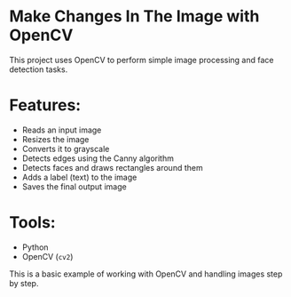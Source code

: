 # Make Changes In The Image with OpenCV

This project uses OpenCV to perform simple image processing and face detection tasks.

# Features:
- Reads an input image
- Resizes the image
- Converts it to grayscale
- Detects edges using the Canny algorithm
- Detects faces and draws rectangles around them
- Adds a label (text) to the image
- Saves the final output image

# Tools:
- Python
- OpenCV (`cv2`)

This is a basic example of working with OpenCV and handling images step by step.
